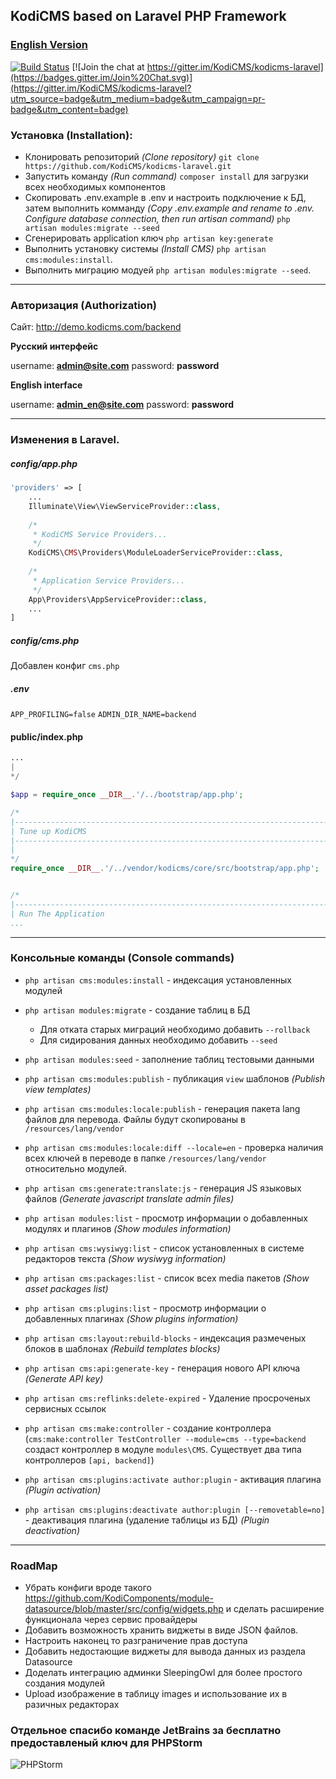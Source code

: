 ## KodiCMS based on Laravel PHP Framework
### [English Version](https://github.com/teodorsandu/kodicms-laravel/blob/dev/README_EN.md)

[![Build Status](https://travis-ci.org/KodiCMS/kodicms-laravel.svg?branch=dev)](https://travis-ci.org/KodiCMS/kodicms-laravel)
[![Join the chat at https://gitter.im/KodiCMS/kodicms-laravel](https://badges.gitter.im/Join%20Chat.svg)](https://gitter.im/KodiCMS/kodicms-laravel?utm_source=badge&utm_medium=badge&utm_campaign=pr-badge&utm_content=badge)

### Установка (Installation):

 * Клонировать репозиторий *(Clone repository)* `git clone https://github.com/KodiCMS/kodicms-laravel.git`
 * Запустить команду *(Run command)* `composer install` для загрузки всех необходимых компонентов
 * Скопировать .env.example в .env и настроить подключение к БД, затем выполнить комманду *(Copy .env.example and rename to .env. Configure database connection, then run artisan command)* `php artisan modules:migrate --seed`
 * Сгенерировать application ключ `php artisan key:generate`
 * Выполнить установку системы *(Install CMS)* `php artisan cms:modules:install`.
 * Выполнить миграцию модуей `php artisan modules:migrate --seed`.

---

### Авторизация (Authorization)

Сайт: http://demo.kodicms.com/backend

**Русский интерфейс**

username: **admin@site.com**
password: **password**

**English interface**

username: **admin_en@site.com**
password: **password**

---

### Изменения в Laravel.

##### config/app.php

```php
'providers' => [
    ...
   	Illuminate\View\ViewServiceProvider::class,
   	
   	/*
   	 * KodiCMS Service Providers...
   	 */
   	KodiCMS\CMS\Providers\ModuleLoaderServiceProvider::class,
   	
   	/*
   	 * Application Service Providers...
   	 */
   	App\Providers\AppServiceProvider::class,
   	...
]
```

##### config/cms.php
Добавлен конфиг `cms.php`

##### .env
`APP_PROFILING=false`
`ADMIN_DIR_NAME=backend`

#### public/index.php

```php
...
|
*/

$app = require_once __DIR__.'/../bootstrap/app.php';

/*
|--------------------------------------------------------------------------
| Tune up KodiCMS
|--------------------------------------------------------------------------
|
*/
require_once __DIR__.'/../vendor/kodicms/core/src/bootstrap/app.php';


/*
|--------------------------------------------------------------------------
| Run The Application
...
```

---

### Консольные команды (Console commands)

 * `php artisan cms:modules:install` - индексация установленных модулей
 * `php artisan modules:migrate` - создание таблиц в БД
   - Для отката старых миграций необходимо добавить `--rollback`
   - Для сидирования данных необходимо добавить `--seed`

 * `php artisan modules:seed` - заполнение таблиц тестовыми данными

 * `php artisan cms:modules:publish` - публикация `view` шаблонов *(Publish view templates)*
 * `php artisan cms:modules:locale:publish` - генерация пакета lang файлов для перевода. Файлы будут скопированы в `/resources/lang/vendor`
 * `php artisan cms:modules:locale:diff --locale=en` - проверка наличия всех ключей в переводе в папке `/resources/lang/vendor` относительно модулей.
 * `php artisan cms:generate:translate:js` - генерация JS языковых файлов *(Generate javascript translate admin files)*

 * `php artisan modules:list` - просмотр информации о добавленных модулях и плагинов *(Show modules information)*
 * `php artisan cms:wysiwyg:list` - список установленных в системе редакторов текста *(Show wysiwyg information)*
 * `php artisan cms:packages:list` - список всех media пакетов *(Show asset packages list)*
 * `php artisan cms:plugins:list` - просмотр информации о добавленных плагинах *(Show plugins information)*

 * `php artisan cms:layout:rebuild-blocks` - индексация размеченых блоков в шаблонах *(Rebuild templates blocks)*
 * `php artisan cms:api:generate-key` - генерация нового API ключа *(Generate API key)*
 * `php artisan cms:reflinks:delete-expired` - Удаление просроченых сервисных ссылок

 * `php artisan cms:make:controller` - создание контроллера (`cms:make:controller TestController --module=cms --type=backend` создаст контроллер в модуле `modules\CMS`. Существует два типа контроллеров `[api, backend]`)

 * `php artisan cms:plugins:activate author:plugin` - активация плагина *(Plugin activation)*
 * `php artisan cms:plugins:deactivate author:plugin [--removetable=no]` - деактивация плагина (удаление таблицы из БД) *(Plugin deactivation)*

---

### RoadMap

 * Убрать конфиги вроде такого https://github.com/KodiComponents/module-datasource/blob/master/src/config/widgets.php и сделать расширение функционала через сервис провайдеры
 * Добавить возможность хранить виджеты в виде JSON файлов.
 * Настроить наконец то разграничение прав доступа
 * Добавить недостающие виджеты для вывода данных из раздела Datasource
 * Доделать интеграцию админки SleepingOwl для более простого создания модулей
 * Upload изображение в таблицу images и использование их в разичных редакторах

### Отдельное спасибо команде JetBrains за бесплатно предоставленый ключ для PHPStorm
![PHPStorm](https://www.jetbrains.com/phpstorm/documentation/docs/logo_phpstorm.png)
